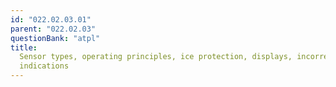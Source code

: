```yaml
---
id: "022.02.03.01"
parent: "022.02.03"
questionBank: "atpl"
title:
  Sensor types, operating principles, ice protection, displays, incorrect
  indications
---
```

